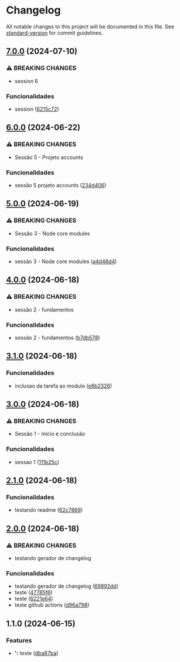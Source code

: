 # Changelog

All notable changes to this project will be documented in this file. See [standard-version](https://github.com/conventional-changelog/standard-version) for commit guidelines.

## [7.0.0](https://github.com/FabianaTavares/nodejs-curso-zero-completo/compare/v6.0.0...v7.0.0) (2024-07-10)


### ⚠ BREAKING CHANGES

* session 6

### Funcionalidades

* session ([6215c72](https://github.com/FabianaTavares/nodejs-curso-zero-completo/commit/6215c7278b5b2f6594b5e550674b7067b4e85736))

## [6.0.0](https://github.com/FabianaTavares/nodejs-curso-zero-completo/compare/v5.0.0...v6.0.0) (2024-06-22)


### ⚠ BREAKING CHANGES

* Sessão 5 - Projeto accounts

### Funcionalidades

* sessão 5 projeto accounts ([234d406](https://github.com/FabianaTavares/nodejs-curso-zero-completo/commit/234d4069914988dda0621196a203cf52ba130481))

## [5.0.0](https://github.com/FabianaTavares/nodejs-curso-zero-completo/compare/v4.0.0...v5.0.0) (2024-06-19)


### ⚠ BREAKING CHANGES

* Sessão 3 - Node core modules

### Funcionalidades

* sessão 3 - Node core modules ([a4d48d4](https://github.com/FabianaTavares/nodejs-curso-zero-completo/commit/a4d48d4068e59a36eaf946238348dc7b16b0e2db))

## [4.0.0](https://github.com/FabianaTavares/nodejs-curso-zero-completo/compare/v3.1.0...v4.0.0) (2024-06-18)


### ⚠ BREAKING CHANGES

* sessão 2 - fundamentos

### Funcionalidades

* sessão 2 - fundamentos ([b7db578](https://github.com/FabianaTavares/nodejs-curso-zero-completo/commit/b7db5786cea3e321ec2118cf956500fa112b18c5))

## [3.1.0](https://github.com/FabianaTavares/nodejs-curso-zero-completo/compare/v3.0.0...v3.1.0) (2024-06-18)


### Funcionalidades

* inclusao da tarefa ao modulo ([e8b2326](https://github.com/FabianaTavares/nodejs-curso-zero-completo/commit/e8b23266e0ff8444a31323703f4bfd22dcf9e43a))

## [3.0.0](https://github.com/FabianaTavares/nodejs-curso-zero-completo/compare/v2.1.0...v3.0.0) (2024-06-18)


### ⚠ BREAKING CHANGES

* Sessão 1 - Inicio e conclusão

### Funcionalidades

* sessao 1 ([111b25c](https://github.com/FabianaTavares/nodejs-curso-zero-completo/commit/111b25c234cbb328455962df2d6d4dff874d8384))

## [2.1.0](https://github.com/FabianaTavares/nodejs-curso-zero-completo/compare/v2.0.0...v2.1.0) (2024-06-18)


### Funcionalidades

* testando readme ([62c7869](https://github.com/FabianaTavares/nodejs-curso-zero-completo/commit/62c7869d07b2a1b7d142ddac3cd5ec2d8918b8a6))

## [2.0.0](https://github.com/FabianaTavares/nodejs-curso-zero-completo/compare/v1.1.0...v2.0.0) (2024-06-18)


### ⚠ BREAKING CHANGES

* testando gerador de changelog

### Funcionalidades

* testando gerador de changelog ([69892dd](https://github.com/FabianaTavares/nodejs-curso-zero-completo/commit/69892ddf9145d57efa733e920a4b386f9c03a5cb))
* teste ([47785f6](https://github.com/FabianaTavares/nodejs-curso-zero-completo/commit/47785f67bd7cfe49bb653e027ef065f4762cd806))
* teste ([6221e64](https://github.com/FabianaTavares/nodejs-curso-zero-completo/commit/6221e649ea02ca3206c0fc55bb36d605f2a28543))
* teste github actions ([d96a798](https://github.com/FabianaTavares/nodejs-curso-zero-completo/commit/d96a798d41c7d7b73d8c106b307f3cfbf96f99ad))

## 1.1.0 (2024-06-15)


### Features

* **':** teste ([dba87ba](https://github.com/FabianaTavares/nodejs-curso-zero-completo/commit/dba87ba57eda9502a78eb04d0b702aa24f7320bb))
